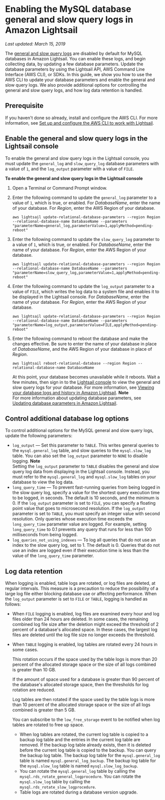 # Enabling the MySQL database general and slow query logs in Amazon Lightsail<a name="amazon-lightsail-enabling-mysql-general-and-slow-query-logs"></a>

 *Last updated: March 15, 2019* 

The [general and slow query logs](amazon-lightsail-viewing-database-logs-and-history.md) are disabled by default for MySQL databases in Amazon Lightsail\. You can enable these logs, and begin collecting data, by updating a few database parameters\. Update the database parameters by using the Lightsail API, AWS Command Line Interface \(AWS CLI\), or SDKs\. In this guide, we show you how to use the AWS CLI to update your database parameters and enable the general and slow query logs\. We also provide additional options for controlling the general and slow query logs, and how log data retention is handled\.

## Prerequisite<a name="prerequisite-to-enable-general-and-slow-query-logs"></a>

If you haven't done so already, install and configure the AWS CLI\. For more information, see [Set up and configure the AWS CLI to work with Lightsail](lightsail-how-to-set-up-and-configure-aws-cli.md)\.

## Enable the general and slow query logs in the Lightsail console<a name="enable-the-general-and-slow-query-logs"></a>

To enable the general and slow query logs in the Lightsail console, you must update the `general_log` and `slow_query_log` database parameters with a value of `1`, and the `log_output` parameter with a value of `FILE`\.

**To enable the general and slow query logs in the Lightsail console**

1. Open a Terminal or Command Prompt window\.

1. Enter the following command to update the `general_log` parameter to a value of `1`, which is true, or enabled\. For *DatabaseName*, enter the name of your database\. For *Region*, enter the AWS Region of your database\.

   ```
   aws lightsail update-relational-database-parameters --region Region --relational-database-name DatabaseName --parameters "parameterName=general_log,parameterValue=1,applyMethod=pending-reboot"
   ```

1. Enter the following command to update the `slow_query_log` parameter to a value of `1`, which is true, or enabled\. For *DatabaseName*, enter the name of your database\. For *Region*, enter the AWS Region of your database\.

   ```
   aws lightsail update-relational-database-parameters --region Region --relational-database-name DatabaseName --parameters "parameterName=slow_query_log,parameterValue=1,applyMethod=pending-reboot"
   ```

1. Enter the following command to update the `log_output` parameter to a value of `FILE`, which writes the log data to a system file and enables it to be displayed in the Lightsail console\. For *DatabaseName*, enter the name of your database\. For *Region*, enter the AWS Region of your database\.

   ```
   aws lightsail update-relational-database-parameters --region Region --relational-database-name DatabaseName --parameters "parameterName=log_output,parameterValue=FILE,applyMethod=pending-reboot"
   ```

1. Enter the following command to reboot the database and make the changes effective\. Be sure to enter the name of your database in place of *DatabaseName*, and the AWS Region of your database in place of *Region*\.

   ```
   aws lightsail reboot-relational-database --region Region --relational-database-name DatabaseName
   ```

   At this point, your database becomes unavailable while it reboots\. Wait a few minutes, then sign in to the [Lightsail console](https://lightsail.aws.amazon.com/) to view the general and slow query logs for your database\. For more information, see [Viewing your database logs and history in Amazon Lightsail](amazon-lightsail-viewing-database-logs-and-history.md)\.
**Note**  
For more information about updating database parameters, see [Updating database parameters in Amazon Lightsail](amazon-lightsail-updating-database-parameters.md)\.

## Control additional database log options<a name="control-additional-database-log-options"></a>

To control additional options for the MySQL general and slow query logs, update the following parameters:
+ `log_output` — Set this parameter to `TABLE`\. This writes general queries to the `mysql.general_log` table, and slow queries to the `mysql.slow_log` table\. You can also set the `log_output` parameter to `NONE` to disable logging\.
**Note**  
Setting the `log_output` parameter to `TABLE` disables the general and slow query log data from displaying in the Lightsail console\. Instead, you must refer to the `mysql.general_log` and `mysql.slow_log` tables on your database to view the log data\.
+ `long_query_time` — To prevent fast\-running queries from being logged in the slow query log, specify a value for the shortest query execution time to be logged, in seconds\. The default is 10 seconds, and the minimum is 0\. If the `log_output` parameter is set to `FILE`, you can specify a floating point value that goes to microsecond resolution\. If the `log_output` parameter is set to `TABLE`, you must specify an integer value with second resolution\. Only queries whose execution time exceeds the `long_query_time` parameter value are logged\. For example, setting `long_query_time` to 0\.1 prevents any query that runs for less than 100 milliseconds from being logged\.
+ `log_queries_not_using_indexes` — To log all queries that do not use an index to the slow query log, set to 1\. The default is 0\. Queries that do not use an index are logged even if their execution time is less than the value of the `long_query_time` parameter\.

## Log data retention<a name="log-data-retention"></a>

When logging is enabled, table logs are rotated, or log files are deleted, at regular intervals\. This measure is a precaution to reduce the possibility of a large log file either blocking database use or affecting performance\. When the `log_output` parameter is set to `FILE` or `TABLE`, logging is handled as follows:
+ When `FILE` logging is enabled, log files are examined every hour and log files older than 24 hours are deleted\. In some cases, the remaining combined log file size after the deletion might exceed the threshold of 2 percent of a database's allocated space\. In these cases, the largest log files are deleted until the log file size no longer exceeds the threshold\.
+ When `TABLE` logging is enabled, log tables are rotated every 24 hours in some cases\.

  This rotation occurs if the space used by the table logs is more than 20 percent of the allocated storage space or the size of all logs combined is greater than 10 GB\.

  If the amount of space used for a database is greater than 90 percent of the database's allocated storage space, then the thresholds for log rotation are reduced\.

  Log tables are then rotated if the space used by the table logs is more than 10 percent of the allocated storage space or the size of all logs combined is greater than 5 GB\.

  You can subscribe to the `low_free_storage` event to be notified when log tables are rotated to free up space\.
  + When log tables are rotated, the current log table is copied to a backup log table and the entries in the current log table are removed\. If the backup log table already exists, then it is deleted before the current log table is copied to the backup\. You can query the backup log table\. The backup log table for the `mysql.general_log` table is named `mysql.general_log_backup`\. The backup log table for the `mysql.slow_log` table is named `mysql.slow_log_backup`\.
  + You can rotate the `mysql.general_log` table by calling the `mysql.rds_rotate_general_logprocedure`\. You can rotate the `mysql.slow_log` table by calling the `mysql.rds_rotate_slow_logprocedure`\.
  + Table logs are rotated during a database version upgrade\.